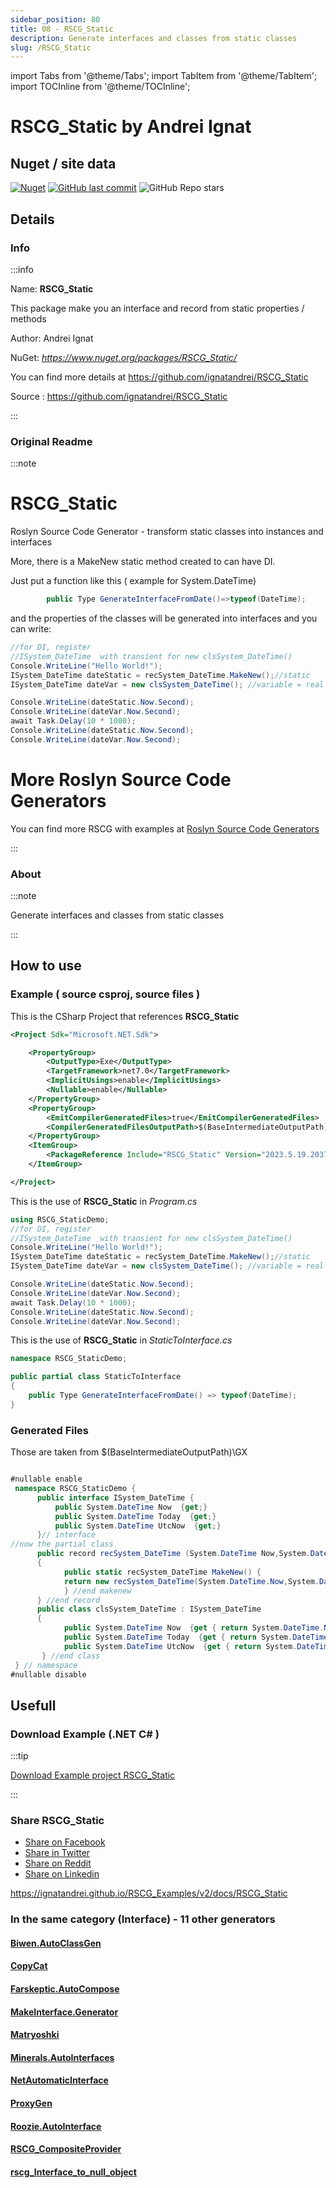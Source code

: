 ```yaml
---
sidebar_position: 80
title: 08 - RSCG_Static
description: Generate interfaces and classes from static classes
slug: /RSCG_Static
---
```

import Tabs from '@theme/Tabs';
import TabItem from '@theme/TabItem';
import TOCInline from '@theme/TOCInline';

# RSCG_Static  by Andrei Ignat


<TOCInline toc={toc}  />

## Nuget / site data
[![Nuget](https://img.shields.io/nuget/dt/RSCG_Static?label=RSCG_Static)](https://www.nuget.org/packages/RSCG_Static/)
[![GitHub last commit](https://img.shields.io/github/last-commit/ignatandrei/RSCG_Static?label=updated)](https://github.com/ignatandrei/RSCG_Static)
![GitHub Repo stars](https://img.shields.io/github/stars/ignatandrei/RSCG_Static?style=social)

## Details

### Info
:::info

Name: **RSCG_Static**

This package make you an interface and  record from static properties / methods

Author: Andrei Ignat

NuGet: 
*https://www.nuget.org/packages/RSCG_Static/*   


You can find more details at https://github.com/ignatandrei/RSCG_Static

Source : https://github.com/ignatandrei/RSCG_Static

:::

### Original Readme
:::note

# RSCG_Static

Roslyn Source Code Generator - transform static classes into instances and interfaces 

More, there is a MakeNew static method created to can have DI.

Just put a function like this ( example for System.DateTime)
```csharp
        public Type GenerateInterfaceFromDate()=>typeof(DateTime);
```


and the properties of the classes will be generated into interfaces and you can write:

```csharp
//for DI, register
//ISystem_DateTime  with transient for new clsSystem_DateTime()
Console.WriteLine("Hello World!");
ISystem_DateTime dateStatic = recSystem_DateTime.MakeNew();//static
ISystem_DateTime dateVar = new clsSystem_DateTime(); //variable = real 

Console.WriteLine(dateStatic.Now.Second);
Console.WriteLine(dateVar.Now.Second);
await Task.Delay(10 * 1000);
Console.WriteLine(dateStatic.Now.Second);
Console.WriteLine(dateVar.Now.Second);
```


# More Roslyn Source Code Generators

You can find more RSCG with examples at [Roslyn Source Code Generators](https://ignatandrei.github.io/RSCG_Examples/v2/)


:::

### About
:::note

Generate interfaces and classes from static classes


:::

## How to use

### Example ( source csproj, source files )

<Tabs>

<TabItem value="csproj" label="CSharp Project">

This is the CSharp Project that references **RSCG_Static**
```xml showLineNumbers {14}
<Project Sdk="Microsoft.NET.Sdk">

	<PropertyGroup>
		<OutputType>Exe</OutputType>
		<TargetFramework>net7.0</TargetFramework>
		<ImplicitUsings>enable</ImplicitUsings>
		<Nullable>enable</Nullable>
	</PropertyGroup>
	<PropertyGroup>
		<EmitCompilerGeneratedFiles>true</EmitCompilerGeneratedFiles>
		<CompilerGeneratedFilesOutputPath>$(BaseIntermediateOutputPath)\GX</CompilerGeneratedFilesOutputPath>
	</PropertyGroup>
	<ItemGroup>
		<PackageReference Include="RSCG_Static" Version="2023.5.19.2037" />
	</ItemGroup>

</Project>

```

</TabItem>

  <TabItem value="D:\gth\RSCG_Examples\v2\rscg_examples\RSCG_Static\src\RSCG_StaticDemo\Program.cs" label="Program.cs" >

  This is the use of **RSCG_Static** in *Program.cs*

```csharp showLineNumbers 
using RSCG_StaticDemo;
//for DI, register
//ISystem_DateTime  with transient for new clsSystem_DateTime()
Console.WriteLine("Hello World!");
ISystem_DateTime dateStatic = recSystem_DateTime.MakeNew();//static
ISystem_DateTime dateVar = new clsSystem_DateTime(); //variable = real 

Console.WriteLine(dateStatic.Now.Second);
Console.WriteLine(dateVar.Now.Second);
await Task.Delay(10 * 1000);
Console.WriteLine(dateStatic.Now.Second);
Console.WriteLine(dateVar.Now.Second);

```
  </TabItem>

  <TabItem value="D:\gth\RSCG_Examples\v2\rscg_examples\RSCG_Static\src\RSCG_StaticDemo\StaticToInterface.cs" label="StaticToInterface.cs" >

  This is the use of **RSCG_Static** in *StaticToInterface.cs*

```csharp showLineNumbers 
namespace RSCG_StaticDemo;

public partial class StaticToInterface
{
    public Type GenerateInterfaceFromDate() => typeof(DateTime);
}

```
  </TabItem>

</Tabs>

### Generated Files

Those are taken from $(BaseIntermediateOutputPath)\GX

<Tabs>


<TabItem value="D:\gth\RSCG_Examples\v2\rscg_examples\RSCG_Static\src\RSCG_StaticDemo\obj\GX\RSCG_Static\RSCG_Static.GenerateFromStaticIncremental\GenerateInterfaceFromDate.cs" label="GenerateInterfaceFromDate.cs" >


```csharp showLineNumbers 

#nullable enable
 namespace RSCG_StaticDemo {
      public interface ISystem_DateTime {
          public System.DateTime Now  {get;}
          public System.DateTime Today  {get;}
          public System.DateTime UtcNow  {get;}
      }// interface
//now the partial class
      public record recSystem_DateTime (System.DateTime Now,System.DateTime Today,System.DateTime UtcNow) : ISystem_DateTime
      { 
            public static recSystem_DateTime MakeNew() {
            return new recSystem_DateTime(System.DateTime.Now,System.DateTime.Today,System.DateTime.UtcNow);
            } //end makenew
      } //end record
      public class clsSystem_DateTime : ISystem_DateTime 
      { 
            public System.DateTime Now  {get { return System.DateTime.Now; } }
            public System.DateTime Today  {get { return System.DateTime.Today; } }
            public System.DateTime UtcNow  {get { return System.DateTime.UtcNow; } }
       } //end class
 } // namespace
#nullable disable
```

  </TabItem>


</Tabs>

## Usefull

### Download Example (.NET  C# )

:::tip

[Download Example project RSCG_Static ](/sources/RSCG_Static.zip)

:::


### Share RSCG_Static 

<ul>
  <li><a href="https://www.facebook.com/sharer/sharer.php?u=https%3A%2F%2Fignatandrei.github.io%2FRSCG_Examples%2Fv2%2Fdocs%2FRSCG_Static&quote=RSCG_Static" title="Share on Facebook" target="_blank">Share on Facebook</a></li>
  <li><a href="https://twitter.com/intent/tweet?source=https%3A%2F%2Fignatandrei.github.io%2FRSCG_Examples%2Fv2%2Fdocs%2FRSCG_Static&text=RSCG_Static:%20https%3A%2F%2Fignatandrei.github.io%2FRSCG_Examples%2Fv2%2Fdocs%2FRSCG_Static" target="_blank" title="Tweet">Share in Twitter</a></li>
  <li><a href="http://www.reddit.com/submit?url=https%3A%2F%2Fignatandrei.github.io%2FRSCG_Examples%2Fv2%2Fdocs%2FRSCG_Static&title=RSCG_Static" target="_blank" title="Submit to Reddit">Share on Reddit</a></li>
  <li><a href="http://www.linkedin.com/shareArticle?mini=true&url=https%3A%2F%2Fignatandrei.github.io%2FRSCG_Examples%2Fv2%2Fdocs%2FRSCG_Static&title=RSCG_Static&summary=&source=https%3A%2F%2Fignatandrei.github.io%2FRSCG_Examples%2Fv2%2Fdocs%2FRSCG_Static" target="_blank" title="Share on LinkedIn">Share on Linkedin</a></li>
</ul>

https://ignatandrei.github.io/RSCG_Examples/v2/docs/RSCG_Static

### In the same category (Interface) - 11 other generators


#### [Biwen.AutoClassGen](/docs/Biwen.AutoClassGen)


#### [CopyCat](/docs/CopyCat)


#### [Farskeptic.AutoCompose](/docs/Farskeptic.AutoCompose)


#### [MakeInterface.Generator](/docs/MakeInterface.Generator)


#### [Matryoshki](/docs/Matryoshki)


#### [Minerals.AutoInterfaces](/docs/Minerals.AutoInterfaces)


#### [NetAutomaticInterface](/docs/NetAutomaticInterface)


#### [ProxyGen](/docs/ProxyGen)


#### [Roozie.AutoInterface](/docs/Roozie.AutoInterface)


#### [RSCG_CompositeProvider](/docs/RSCG_CompositeProvider)


#### [rscg_Interface_to_null_object](/docs/rscg_Interface_to_null_object)

